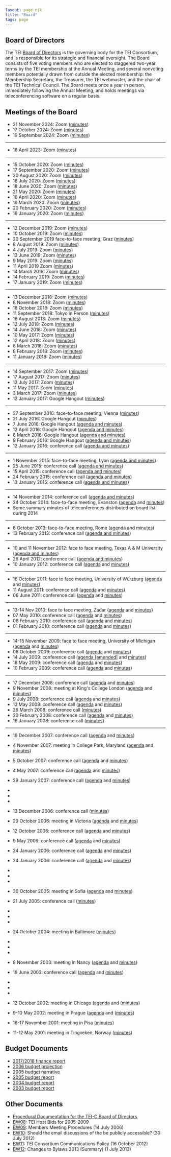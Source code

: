 ```yaml
---
layout: page.njk
title: "Board"
tags: page
---
```

## Board of Directors

The TEI [Board of Directors](/about/board-of-directors/) is the governing body for the TEI Consortium, and is responsible for its strategic and financial oversight. The Board consists of five voting members who are elected to staggered two-year terms by the TEI membership at the Annual Meeting, and several nonvoting members potentially drawn from outside the elected membership: the Membership Secretary, the Treasurer, the TEI webmaster, and the chair of the TEI Technical Council. The Board meets once a year in person, immediately following the Annual Meeting, and holds meetings via teleconferencing software on a regular basis.

## Meetings of the Board

* 21 November 2024: Zoom ([minutes](/activities/board/minutes-from-tei-board-meeting-Nov2024/))
* 17 October 2024: Zoom ([minutes](/activities/board/minutes-from-tei-board-meeting-Oct2024/))
* 19 September 2024: Zoom ([minutes](/activities/board/minutes-from-tei-board-meeting-Sept2024/))

---

* 18 April 2023: Zoom ([minutes](/?page_id=31594&preview=true))

---

* 15 October 2020: Zoom ([minutes](/activities/board/tei-c-board-meeting-2020-10-15/))
* 17 September 2020: Zoom ([minutes](/activities/board/tei-c-board-meeting-2020-09-17))
* 20 August 2020: Zoom ([minutes](/activities/board/tei-c-board-meeting-2020-08-20))
* 16 July 2020: Zoom ([minutes](/activities/board/tei-c-board-meeting-2020-07-16))
* 18 June 2020: Zoom ([minutes](/activities/board/tei-c-board-meeting-2020-06-18))
* 21 May 2020: Zoom ([minutes](/activities/board/board-tei-c-board-meeting-2020-05-21))
* 16 April 2020: Zoom ([minutes](/activities/board/board-tei-c-board-meeting-2020-04-16/))
* 19 March 2020: Zoom ([minutes](/activities/board/tei-c-board-meeting-2020-03-19/))
* 20 February 2020: Zoom ([minutes](/activities/board/tei-c-board-meeting-2020-02-20/))
* 16 January 2020: Zoom ([minutes](/activities/board/tei-c-board-meeting-2020-01-16/))

---

* 12 December 2019: Zoom ([minutes](/activities/board/board-tei-c-board-meeting-2019-12-12/))
* 10 October 2019: Zoom ([minutes](/activities/board/board-tei-c-board-meeting-2019-10-10/))
* 20 September 2019 face-to-face meeting, Graz ([minutes](/activities/board/board-tei-c-face-to-face-board-meeting-2019-09-20/))
* 8 August 2019: Zoom ([minutes](/activities/board/board-tei-c-board-meeting-2019-08-08/))
* 4 July 2019: Zoom ([minutes](/activities/board/tei-c-board-meeting-2019-07-04/))
* 13 June 2019: Zoom ([minutes](/activities/board/board-tei-c-board-meeting-2019-06-13/))
* 9 May 2019: Zoom ([minutes](/activities/board/board-tei-c-board-meeting-2019-05-09/))
* 11 April 2019 Zoom ([minutes](/activities/board/board-tei-c-board-meeting-2019-04-11/))
* 14 March 2019: Zoom ([minutes](/activities/board/board-tei-c-board-meeting-2019-03-14/))
* 14 February 2019: Zoom ([minutes](/activities/board/board-tei-c-board-meeting-2019-02-14/))
* 17 January 2019: Zoom ([minutes](/activities/board/board-tei-c-board-meeting-2019-01-17/))

---

* 13 December 2018: Zoom ([minutes](/activities/board/tei-c-board-meeting-2018-12-18/))
* 8 November 2018: Zoom ([minutes](/activities/board/tei-c-board-meeting-2018-11-8/))
* 18 October 2018: Zoom ([minutes](/activities/board/tei-c-board-meeting-2018-10-18))
* 11 September 2018: Tokyo in Person ([minutes](/activities/board/tei-c-board-meeting-2018-09-11/))
* 16 August 2018: Zoom ([minutes](/activities/board/tei-c-board-meeting-2018-08-16/))
* 12 July 2018: Zoom ([minutes](/activities/board/tei-c-board-meeting-2018-07-12/))
* 14 June 2018: Zoom ([minutes](/activities/board/tei-c-board-meeting-2018-06-14/))
* 10 May 2017: Zoom ([minutes](/activities/board/tei-c-board-minutes-2018-05-10/))
* 12 April 2018: Zoom ([minutes](/activities/board/tei-c-board-meeting-2018-04-12/))
* 8 March 2018: Zoom ([minutes](/activities/board/tei-c-board-meeting-2018-03-08/))
* 8 February 2018: Zoom ([minutes](/activities/board/tei-c-board-meeting-2018-02-08/))
* 11 January 2018: Zoom ([minutes](/activities/board/tei-c-board-meeting-minutes-2018-01-11/))

---

* 14 September 2017: Zoom ([minutes](/activities/board/tei-c-board-meeting-minutes-2017-09-14/))
* 17 August 2017: Zoom ([minutes](/activities/board/tei-c-board-meeting-minutes-2017-08-17/))
* 13 July 2017: Zoom ([minutes](/activities/board/tei-c-board-meeting-minutes-2017-07-13/))
* 11 May 2017: Zoom ([minutes](/activities/board/tei-c-board-minutes-2017-05-11/))
* 3 March 2017: Zoom ([minutes](/activities/board/tei-board-minutes-google-hangout-3-march-2017/))
* 12 January 2017: Google Hangout ([minutes](/activities/board/tei-board-minutes-google-hangout-12-january-2017/))

---

* 27 September 2016: face-to-face meeting, Vienna ([minutes](/activities/board/tei-board-meeting-in-person-meeting-2016-09-27/))
* 21 July 2016: Google Hangout ([minutes](/activities/board/tei-board-minutes-google-hangout-21-july-2016/))
* 7 June 2016: Google Hangout ([agenda and minutes](/activities/board/tei-board-minutes-google-hangout-07-june-2016/))
* 12 April 2016: Google Hangout ([agenda and minutes](/activities/board/bm64.xml))
* 8 March 2016: Google Hangout ([agenda and minutes](/activities/board/bm63.xml))
* 9 February 2016: Google Hangout ([agenda and minutes](/activities/board/bm62.xml))
* 12 January 2016: conference call ([agenda and minutes](/activities/board/bm61.xml))

---

* 1 November 2015: face-to-face meeting, Lyon ([agenda and minutes](/activities/board/bm60.xml))
* 25 June 2015: conference call ([agenda and minutes](/activities/board/bm59.xml))
* 15 April 2015: conference call ([agenda and minutes](/activities/board/bm58.xml))
* 24 February 2015: conference call ([agenda and minutes](/activities/board/bm57.xml))
* 13 January 2015: conference call ([agenda and minutes](/activities/board/bm56.xml))

---

* 14 November 2014: conference call ([agenda and minutes](/activities/board/bm55.xml))
* 24 October 2014: face-to-face meeting, Evanston ([agenda](/Membership/Meetings/2014/mm72.xml) and [minutes](/activities/board/bm54.xml))
* Some summary minutes of teleconferences distributed on board list during 2014

---

* 6 October 2013: face-to-face meeting, Rome ([agenda and minutes](/activities/board/bm48.xml))
* 13 February 2013: conference call ([agenda and minutes](/activities/board/bm47.xml))

---

* 10 and 11 November 2012: face to face meeting, Texas A & M University ([agenda and minutes](/activities/board/bm46.xml))
* 26 April 2012: conference call ([agenda and minutes](/activities/board/bm45.xml))
* 10 January 2012: conference call ([agenda](/activities/board/bm44a.xml) and [minutes](/activities/board/bm44.xml))

---

* 16 October 2011: face to face meeting, University of Würzburg ([agenda](/activities/board/bm43a.xml) and [minutes](/activities/board/bm43.xml))
* 11 August 2011: conference call ([agenda](/activities/board/bm42a.xml) and [minutes](/activities/board/bm42.xml))
* 06 June 2011: conference call ([agenda](/activities/board/bm41a.xml) and [minutes](/activities/board/bm41.xml))

---

* 13-14 Nov 2010: face to face meeting, Zadar ([agenda](/activities/board/bm40a.xml) and [minutes](/activities/board/bm40.xml))
* 07 May 2010: conference call ([agenda](/activities/board/bm39a.xml) and [minutes](/activities/board/bm39.xml))
* 08 February 2010: conference call ([agenda](/activities/board/bm38a.xml) and [minutes](/activities/board/bm38.xml))
* 01 February 2010: conference call ([agenda](/activities/board/bm37a.xml) and [minutes](/activities/board/bm37.xml))

---

* 14-15 November 2009: face to face meeting, University of Michigan ([agenda](/activities/board/bm36a.xml) and [minutes](/activities/board/bm36.xml))
* 08 October 2009: conference call ([agenda](/activities/board/bm35a.xml) and [minutes](/activities/board/bm35.xml))
* 14 July 2009: conference call ([agenda [amended]](/activities/board/bm34a.xml) and [minutes](/activities/board/bm34.xml))
* 18 May 2009: conference call ([agenda](/activities/board/bm33a.xml) and [minutes](/activities/board/bm33.xml))
* 10 February 2009: conference call ([agenda](/activities/board/bm32a.xml) and [minutes](/activities/board/bm32.xml))

---

* 17 December 2008: conference call ([agenda](/activities/board/bm31a.xml) and [minutes](/activities/board/bm31.xml))
* 9 November 2008: meeting at King's College London ([agenda](/activities/board/bm30a.xml) and [minutes](/activities/board/bm30.xml))
* 9 July 2008: conference call ([agenda](/activities/board/bm29a.xml) and [minutes](/activities/board/bm29.xml))
* 13 May 2008: conference call ([agenda](/activities/board/bm28a.xml) and [minutes](/activities/board/bm28.xml))
* 26 March 2008: conference call ([minutes](/activities/board/bm27.xml))
* 20 February 2008: conference call ([agenda](/activities/board/bm26a.xml) and [minutes](/activities/board/bm26.xml))
* 16 January 2008: conference call ([minutes](/activities/board/bm25.xml))

---

* 19 December 2007: conference call ([agenda](/activities/board/bm24a.xml) and [minutes](/activities/board/bm24.xml))
* 4 November 2007: meeting in College Park, Maryland ([agenda](/activities/board/bm23a.xml) and [minutes](/activities/board/bm23.xml))
* 5 October 2007: conference call ([agenda](/activities/board/bm22a.xml) and [minutes](/activities/board/bm22.xml))
* 4 May 2007: conference call ([agenda](/activities/board/bm21a.xml) and [minutes](/activities/board/bm21.xml))
* 29 January 2007: conference call ([agenda](/activities/board/bm20a.xml) and [minutes](/activities/board/bm20.xml))
* 
* 
* 
* 13 December 2006: conference call ([minutes](/activities/board/bm19.xml))
* 29 October 2006: meeting in Victoria ([agenda](/activities/board/bm18a.xml) and [minutes](/activities/board/bm18.xml))
* 12 October 2006: conference call ([agenda](/activities/board/bm17a.xml) and [minutes](/activities/board/bm17.xml))
* 9 May 2006: conference call ([agenda](/activities/board/bm16a.xml) and [minutes](/activities/board/bm16.xml))
* 24 January 2006: conference call ([agenda](/activities/board/bm15a.xml) and [minutes](/activities/board/bm15.xml))
* 24 January 2006: conference call ([agenda](/activities/board/bm15a.xml) and [minutes](/activities/board/bm15.xml))
* 
* 
* 
* 30 October 2005: meeting in Sofia ([agenda](/activities/board/bm14a.xml) and [minutes](/activities/board/bm14.xml))
* 21 July 2005: conference call ([minutes](/activities/board/bm13.xml))
* 
* 
* 
* 24 October 2004: meeting in Baltimore ([minutes](/activities/board/bm12.xml))
* 
* 
* 
* 8 November 2003: meeting in Nancy ([agenda](/activities/board/bm11a.xml) and [minutes](/activities/board/bm11.xml))
* 19 June 2003: conference call ([agenda](/activities/board/bm09.xml) and [minutes](/activities/board/bm10.xml))
* 
* 
* 
* 12 October 2002: meeting in Chicago ([agenda](/activities/board/bm07.xml) and ([minutes](/activities/board/bm08.xml))
* 9-10 May 2002: meeting in Prague ([agenda](/activities/board/bm03a.xml) and ([minutes](/activities/board/bm06.xml))



* 16-17 November 2001: meeting in Pisa ([minutes](/activities/board/text-encoding-intiative-consortium-minutes-of-the-board-of-directors-meeting-saturday-november-17-2001-grand-hotel-duomo-pisa-italy/))
* 11-12 May 2001: meeting in Tingveken, Norway ([minutes](/activities/board/bm01.xml))





Budget Documents
----------------


* [2017/2018 finance report](/wp-content/uploads/2018/12/Finance-Report-2017_18.pdf)
* [2006 budget projection](/wp-content/uploads/2017/01/2006budgetproj.pdf)
* [2005 budget narrative](/wp-content/uploads/2017/01/2005budgetnarr.pdf)
* [2005 budget report](/wp-content/uploads/2017/01/2005budget.pdf)
* [2004 budget report](/wp-content/uploads/2017/01/budget_2004.pdf)
* [2003 budget report](/wp-content/uploads/2017/01/budget_2003.pdf)




Other Documents
---------------


* [Procedural Documentation for the TEI-C Board of Directors](/activities/board/tei-consortium-procedures-customs-and-practices/)
* [BW08](/activities/board/bw08.xml): TEI Host Bids for 2005-2009
* [BW09](/activities/board/bw09.xml): Members Meeting Procedures (14 July 2006)
* [BW10](/activities/board/bw10.xml): Should the email discussions of the be publicly accessible? (30 July 2012)
* [BW11](/activities/board/bw11.xml): TEI Consortium Communications Policy (16 October 2012)
* [BW12](/activities/board/bw12.xml): Changes to Bylaws 2013 (Summary) (1 July 2013)


